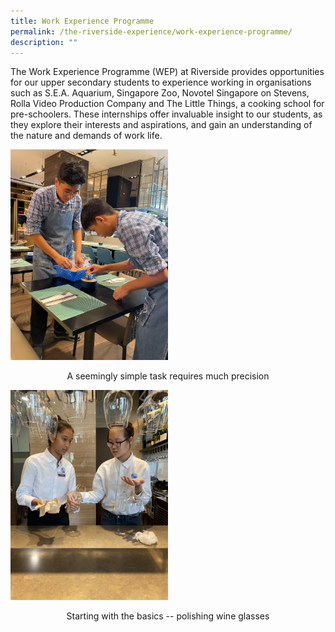 ```yaml
---
title: Work Experience Programme
permalink: /the-riverside-experience/work-experience-programme/
description: ""
---
```

The Work Experience Programme (WEP) at Riverside provides opportunities for our upper secondary students to experience working in organisations such as S.E.A. Aquarium, Singapore Zoo, Novotel Singapore on Stevens, Rolla Video Production Company and The Little Things, a cooking school for pre-schoolers. These internships offer invaluable insight to our students, as they explore their interests and aspirations, and gain an understanding of the nature and demands of work life.

<img src="/images/A%20seemingly%20simple%20task%20requires%20great%20precision.jpg"  
style="width:50%">
<p style="text-align:center;">A seemingly simple task requires much precision</p>

<img src="/images/Starting%20from%20the%20basics%20--%20polishing%20wine%20glasses.jpg"  
style="width:50%">
<p style="text-align:center;">Starting with the basics -- polishing wine glasses</p>